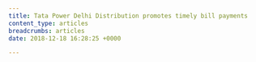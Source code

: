 ```yaml
---
title: Tata Power Delhi Distribution promotes timely bill payments
content_type: articles
breadcrumbs: articles
date: 2018-12-18 16:28:25 +0000

---
```

